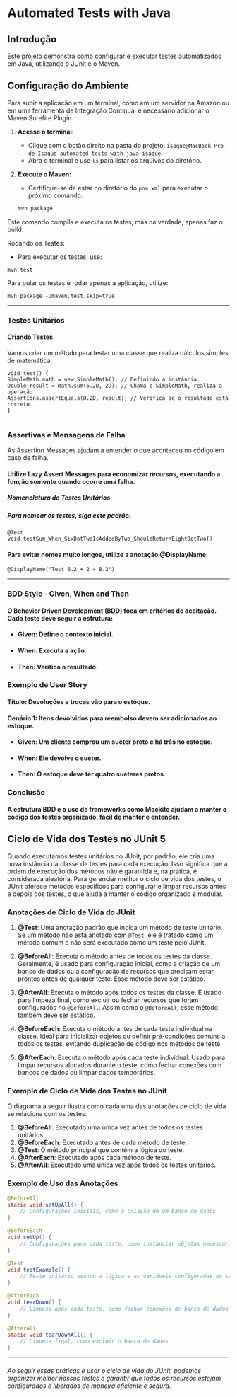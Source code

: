 # Automated Tests with Java

## Introdução

Este projeto demonstra como configurar e executar testes automatizados em Java, utilizando o JUnit e o Maven.

## Configuração do Ambiente

Para subir a aplicação em um terminal, como em um servidor na Amazon ou em uma ferramenta de Integração Contínua, é necessário adicionar o Maven Surefire Plugin.

1. **Acesse o terminal:**
    - Clique com o botão direito na pasta do projeto: `isaque@MacBook-Pro-de-Isaque automated-tests-with-java-isaque`.
    - Abra o terminal e use `ls` para listar os arquivos do diretório.

2. **Execute o Maven:**
    - Certifique-se de estar no diretório do `pom.xml` para executar o próximo comando:
   ```bash
   mvn package
Este comando compila e executa os testes, mas na verdade, apenas faz o build.

Rodando os Testes:
- Para executar os testes, use:
``` 
mvn test
```
Para pular os testes e rodar apenas a aplicação, utilize:
```
mvn package -Dmaven.test.skip=true
```
_______________________________________________________________________________________________________________________
### Testes Unitários
#### Criando Testes
Vamos criar um método para testar uma classe que realiza cálculos simples de matemática.

```@Test
void test() {
SimpleMath math = new SimpleMath(); // Definindo a instância
Double result = math.sum(6.2D, 2D); // Chama o SimpleMath, realiza a operação
Assertions.assertEquals(8.2D, result); // Verifica se o resultado está correto
}
```
_______________________________________________________________________________________________________________________
### Assertivas e Mensagens de Falha
As Assertion Messages ajudam a entender o que aconteceu no código em caso de falha. 
#### Utilize Lazy Assert Messages para economizar recursos, executando a função somente quando ocorre uma falha.

##### Nomenclatura de Testes Unitários
##### Para nomear os testes, siga este padrão:
```
@Test
void testSum_When_SixDotTwoIsAddedByTwo_ShouldReturnEightDotTwo() 
```
#### Para evitar nomes muito longos, utilize a anotação @DisplayName:
```
@DisplayName("Test 6.2 + 2 = 8.2")
```
_______________________________________________________________________________________________________________________
### BDD Style - Given, When and Then
#### O Behavior Driven Development (BDD) foca em critérios de aceitação. Cada teste deve seguir a estrutura:

- #### Given: Define o contexto inicial.
- #### When: Executa a ação.
- #### Then: Verifica o resultado.
### Exemplo de User Story
#### Título: Devoluções e trocas vão para o estoque.


#### Cenário 1: Itens devolvidos para reembolso devem ser adicionados ao estoque.

- #### Given: Um cliente comprou um suéter preto e há três no estoque.
- #### When: Ele devolve o suéter.
- #### Then: O estoque deve ter quatro suéteres pretos.

### Conclusão

#### A estrutura BDD e o uso de frameworks como Mockito ajudam a manter o código dos testes organizado, fácil de manter e entender.

## Ciclo de Vida dos Testes no JUnit 5

Quando executamos testes unitários no JUnit, por padrão, ele cria uma nova instância da classe de testes para cada execução. Isso significa que a ordem de execução dos métodos não é garantida e, na prática, é considerada aleatória. Para gerenciar melhor o ciclo de vida dos testes, o JUnit oferece métodos específicos para configurar e limpar recursos antes e depois dos testes, o que ajuda a manter o código organizado e modular.

### Anotações de Ciclo de Vida do JUnit

1. **@Test**: Uma anotação padrão que indica um método de teste unitário. Se um método não está anotado com `@Test`, ele é tratado como um método comum e não será executado como um teste pelo JUnit.

2. **@BeforeAll**: Executa o método antes de todos os testes da classe. Geralmente, é usado para configuração inicial, como a criação de um banco de dados ou a configuração de recursos que precisam estar prontos antes de qualquer teste. Esse método deve ser estático.

3. **@AfterAll**: Executa o método após todos os testes da classe. É usado para limpeza final, como excluir ou fechar recursos que foram configurados no `@BeforeAll`. Assim como o `@BeforeAll`, esse método também deve ser estático.

4. **@BeforeEach**: Executa o método antes de cada teste individual na classe. Ideal para inicializar objetos ou definir pré-condições comuns a todos os testes, evitando duplicação de código nos métodos de teste.

5. **@AfterEach**: Executa o método após cada teste individual. Usado para limpar recursos alocados durante o teste, como fechar conexões com bancos de dados ou limpar dados temporários.

### Exemplo de Ciclo de Vida dos Testes no JUnit

O diagrama a seguir ilustra como cada uma das anotações de ciclo de vida se relaciona com os testes:

1. **@BeforeAll**: Executado uma única vez antes de todos os testes unitários.
2. **@BeforeEach**: Executado antes de cada método de teste.
3. **@Test**: O método principal que contém a lógica do teste.
4. **@AfterEach**: Executado após cada método de teste.
5. **@AfterAll**: Executado uma única vez após todos os testes unitários.

### Exemplo de Uso das Anotações

```java
@BeforeAll
static void setUpAll() {
    // Configurações iniciais, como a criação de um banco de dados
}

@BeforeEach
void setUp() {
    // Configurações para cada teste, como instanciar objetos necessários
}

@Test
void testExample() {
    // Teste unitário usando a lógica e as variáveis configuradas no setup
}

@AfterEach
void tearDown() {
    // Limpeza após cada teste, como fechar conexões de banco de dados
}

@AfterAll
static void tearDownAll() {
    // Limpeza final, como excluir o banco de dados
}
________________________________________________________________________________________________________________________
```

###### Ao seguir essas práticas e usar o ciclo de vida do JUnit, podemos organizar melhor nossos testes e garantir que todos os recursos estejam configurados e liberados de maneira eficiente e segura.

